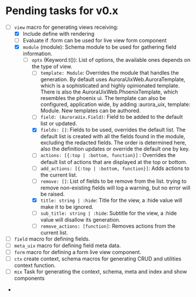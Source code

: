 # Pending tasks for v0.x

- [ ] `view` macro for generating views receiving:
  - [x] Include define with rendering
  - [ ] Evaluate if :form can be used for live view form component
  - [x] `module` (module): Schema module to be used for gathering field information.
    - [ ] `opts` (Keyword.t()): List of options, the available ones depends on the type of view.
      - [ ]  `template: Module`: Overrides the module that handles the generation.
        By default uses AuroraUixWeb.AuroraTemplate, which is a sophisticated and highly opinionated template.
        There is also the AuroraUixWeb.PhoenixTemplate, which resembles the phoenix ui.
        The template can also be configured, application wide, by adding :aurora_uix, template: Module.
        New templates can be authored.
      - [ ]  `field: (AuroraUix.Field)`: Field to be added to the default list or updated.
      - [x]  `fields: []`: Fields to be used, overrides the default list.
        The default list is created with all the fields found in the module, excluding
        the redacted fields. The order is determined here, also the definition updates or override the default one by key.
      - [ ]  `actions: [{:top | :bottom, function}]` : Overrides the default list of actions that are displayed at the top or bottom.
      - [ ]  `add_actions: [{:top | :bottom, function}]`: Adds actions to the current list.
      - [ ]  `remove: []`: List of fields to be remove from the list.
        trying to remove non-existing fields will log a warning, but no error will be raised.
      - [x]  `title: string | :hide`: Title for the view, a :hide value will make it to be ignored.
      - [ ]  `sub_title: string | :hide`: Subtitle for the view, a :hide value will disallow its generation.
      - [ ]  `remove_actions: [function]`: Removes actions from the current list.

- [ ] `field` macro for defining fields.
- [ ] `meta_uix` macro for defining field meta data.
- [ ] `form` macro for defining a form live view component.
- [ ] `ctx` create context, schema macros for generating CRUD and utilities context function.
- [ ] `mix` Task for generating the context, schema, meta and index and show components
- 